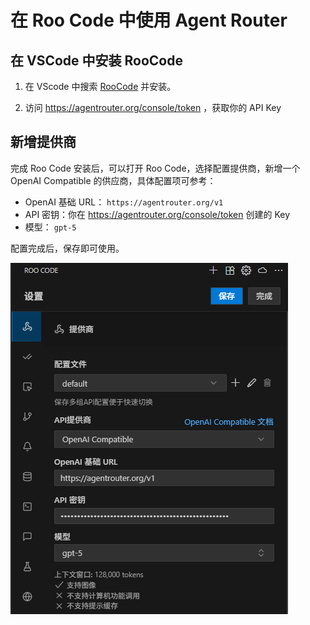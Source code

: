 # 在 Roo Code 中使用 Agent Router


## 在 VSCode 中安装 RooCode

1. 在 VScode 中搜索 [RooCode](https://marketplace.visualstudio.com/items?itemName=RooVeterinaryInc.roo-cline) 并安装。

2. 访问  https://agentrouter.org/console/token ，获取你的 API Key


## 新增提供商

完成 Roo Code 安装后，可以打开 Roo Code，选择配置提供商，新增一个 OpenAI Compatible 的供应商，具体配置项可参考：


- OpenAI 基础 URL： `https://agentrouter.org/v1`
- API 密钥：你在  https://agentrouter.org/console/token  创建的 Key
- 模型： `gpt-5`

配置完成后，保存即可使用。


![](./img/roo-code.png)